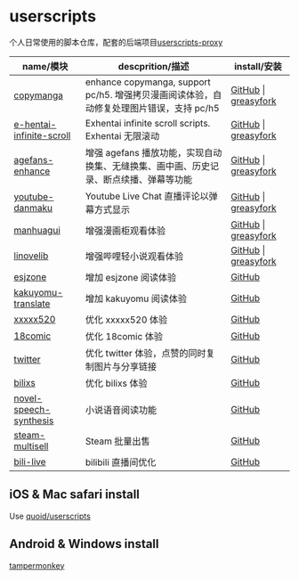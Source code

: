 # userscripts

个人日常使用的脚本仓库，配套的后端项目[userscripts-proxy](https://github.com/IronKinoko/userscripts-proxy)

| name/模块                                                        | descprition/描述                                                                         | install/安装                                                                                                                                         |
| ---------------------------------------------------------------- | ---------------------------------------------------------------------------------------- | ---------------------------------------------------------------------------------------------------------------------------------------------------- |
| [copymanga](/packages/copymanga)                                 | enhance copymanga, support pc/h5. 增强拷贝漫画阅读体验，自动修复处理图片错误，支持 pc/h5 | [GitHub](https://github.com/IronKinoko/userscripts/raw/dist/copymanga.user.js) \| [greasyfork](https://greasyfork.org/scripts/430447)                |
| [e-hentai-infinite-scroll](/packages/e-hentai-infinite-scroll)   | Exhentai infinite scroll scripts. Exhentai 无限滚动                                      | [GitHub](https://github.com/IronKinoko/userscripts/raw/dist/e-hentai-infinite-scroll.user.js) \| [greasyfork](https://greasyfork.org/scripts/451741) |
| [agefans-enhance](https://github.com/IronKinoko/agefans-enhance) | 增强 agefans 播放功能，实现自动换集、无缝换集、画中画、历史记录、断点续播、弹幕等功能    | [GitHub](https://github.com/IronKinoko/agefans-enhance/raw/gh-pages/index.user.js) \| [greasyfork](https://greasyfork.org/scripts/424023)            |
| [youtube-danmaku](https://github.com/IronKinoko/youtube-danmaku) | Youtube Live Chat 直播评论以弹幕方式显示                                                 | [GitHub](https://github.com/IronKinoko/youtube-danmaku/raw/gh-pages/index.user.js) \| [greasyfork](https://greasyfork.org/scripts/409684)            |
| [manhuagui](/packages/manhuagui)                                 | 增强漫画柜观看体验                                                                       | [GitHub](https://github.com/IronKinoko/userscripts/raw/dist/manhuagui.user.js) \| [greasyfork](https://greasyfork.org/scripts/451739)                |
| [linovelib](/packages/linovelib)                                 | 增强哔哩轻小说观看体验                                                                   | [GitHub](https://github.com/IronKinoko/userscripts/raw/dist/linovelib.user.js) \| [greasyfork](https://greasyfork.org/scripts/451738)                |
| [esjzone](/packages/esjzone)                                     | 增加 esjzone 阅读体验                                                                    | [GitHub](https://github.com/IronKinoko/userscripts/raw/dist/esjzone.user.js)                                                                         |
| [kakuyomu-translate](/packages/kakuyomu-translate)               | 增加 kakuyomu 阅读体验                                                                   | [GitHub](https://github.com/IronKinoko/userscripts/raw/dist/kakuyomu-translate.user.js)                                                              |
| [xxxxx520](/packages/xxxxx520)                                   | 优化 xxxxx520 体验                                                                       | [GitHub](https://github.com/IronKinoko/userscripts/raw/dist/xxxxx520.user.js)                                                                        |
| [18comic](/packages/18comic)                                     | 优化 18comic 体验                                                                        | [GitHub](https://github.com/IronKinoko/userscripts/raw/dist/18comic.user.js)                                                                         |
| [twitter](/packages/twitter)                                     | 优化 twitter 体验，点赞的同时复制图片与分享链接                                          | [GitHub](https://github.com/IronKinoko/userscripts/raw/dist/twitter.user.js)                                                                         |
| [bilixs](/packages/bilixs)                                       | 优化 bilixs 体验                                                                         | [GitHub](https://github.com/IronKinoko/userscripts/raw/dist/bilixs.user.js)                                                                          |
| [novel-speech-synthesis](/packages/novel-speech-synthesis)       | 小说语音阅读功能                                                                         | [GitHub](https://github.com/IronKinoko/userscripts/raw/dist/novel-speech-synthesis.user.js)                                                          |
| [steam-multisell](/packages/steam-multisell)                     | Steam 批量出售                                                                           | [GitHub](https://github.com/IronKinoko/userscripts/raw/dist/steam-multisell.user.js)                                                                 |
| [bili-live](/packages/bili-live)                                 | bilibili 直播间优化                                                                      | [GitHub](https://github.com/IronKinoko/userscripts/raw/dist/bili-live.user.js)                                                                       |

## iOS & Mac safari install

Use [quoid/userscripts](https://github.com/quoid/userscripts)

## Android & Windows install

[tampermonkey](https://www.tampermonkey.net/)
